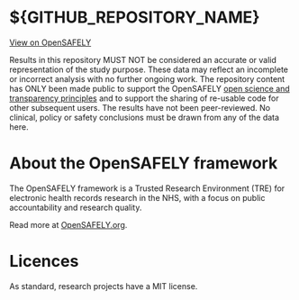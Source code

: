 # ${GITHUB_REPOSITORY_NAME}

[View on OpenSAFELY](https://jobs.opensafely.org/repos/https%3A%2F%2Fgithub.com%2F${GITHUB_REPOSITORY_OWNER}%2F${GITHUB_REPOSITORY_NAME})

Results in this repository MUST NOT be considered an accurate or valid representation of the study purpose. These data may reflect an incomplete or incorrect analysis with no further ongoing work.
The repository content has ONLY been made public to support the OpenSAFELY [open science and transparency principles](https://www.opensafely.org/about/#contributing-to-best-practice-around-open-science) and to support the sharing of re-usable code for other subsequent users.
The results have not been peer-reviewed.
No clinical, policy or safety conclusions must be drawn from any of the data here.

# About the OpenSAFELY framework

The OpenSAFELY framework is a Trusted Research Environment (TRE) for electronic
health records research in the NHS, with a focus on public accountability and
research quality.

Read more at [OpenSAFELY.org](https://opensafely.org).

# Licences
As standard, research projects have a MIT license. 
